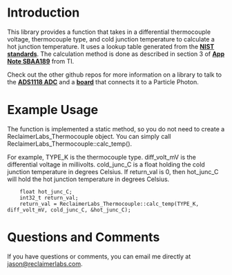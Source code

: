 # Introduction

This library provides a function that takes in a differential thermocouple voltage, thermocouple type, and cold junction temperature to calculate a hot junction temperature. It uses a lookup table generated from the [**NIST standards**](https://srdata.nist.gov/its90/download/download.html). The calculation method is done as described in section 3 of [**App Note SBAA189**](http://www.ti.com/lit/an/sbaa189/sbaa189.pdf) from TI. 

Check out the other github repos for more information on a library to talk to the [**ADS1118 ADC**](https://github.com/ReclaimerLabs/ReclaimerLabs_ADS1118) and a [**board**](https://github.com/ReclaimerLabs/Remote-Thermal-Monitor) that connects it to a Particle Photon. 

# Example Usage

The function is implemented a static method, so you do not need to create a ReclaimerLabs_Thermocouple object. You can simply call ReclaimerLabs_Thermocouple::calc_temp(). 

For example, TYPE_K is the thermocouple type. diff_volt_mV is the differential voltage in millivolts. cold_junc_C is a float holding the cold junction temperature in degrees Celsius. If return_val is 0, then hot_junc_C will hold the hot junction temperature in degrees Celsius. 

```
    float hot_junc_C;
    int32_t return_val;
    return_val = ReclaimerLabs_Thermocouple::calc_temp(TYPE_K, diff_volt_mV, cold_junc_C, &hot_junc_C);
```

# Questions and Comments

If you have questions or comments, you can email me directly at jason@reclaimerlabs.com. 

